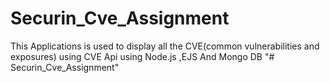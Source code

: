 
# Securin_Cve_Assignment
This Applications is used to display all the CVE(common vulnerabilities and exposures) using CVE Api using Node.js ,EJS And Mongo DB 
"# Securin_Cve_Assignment" 
